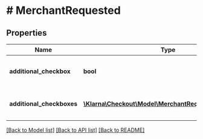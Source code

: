 # # MerchantRequested

## Properties

Name | Type | Description | Notes
------------ | ------------- | ------------- | -------------
**additional_checkbox** | **bool** | Informs whether the additional_checkbox is checked or not, when applicable. | [optional] [readonly] [default to false]
**additional_checkboxes** | [**\Klarna\Checkout\Model\MerchantRequestedCheckbox[]**](MerchantRequestedCheckbox.md) | Informs whether the additional_checkboxes is checked or not, when applicable. | [optional] [readonly]

[[Back to Model list]](../../README.md#models) [[Back to API list]](../../README.md#endpoints) [[Back to README]](../../README.md)
